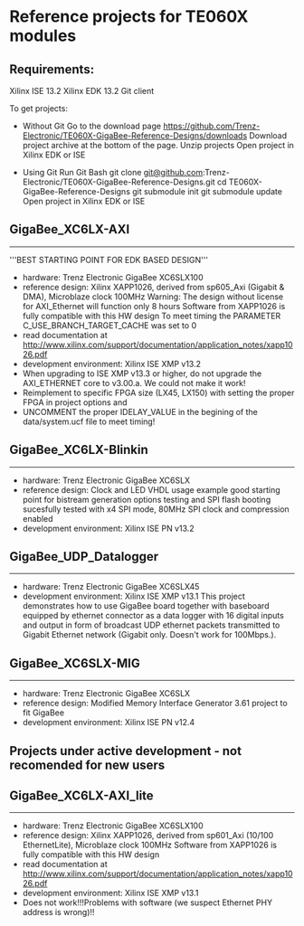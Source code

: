 Reference projects for TE060X modules 
================================================================================
Requirements: 
--------------------------------------------------------------------------------
Xilinx ISE 13.2 
Xilinx EDK 13.2
Git client

To get projects:

* Without Git
Go to the download page 
https://github.com/Trenz-Electronic/TE060X-GigaBee-Reference-Designs/downloads
Download project archive at the bottom of the page.
Unzip projects
Open project in Xilinx EDK or ISE

* Using Git
Run Git Bash
git clone git@github.com:Trenz-Electronic/TE060X-GigaBee-Reference-Designs.git
cd TE060X-GigaBee-Reference-Designs
git submodule init
git submodule update
Open project in Xilinx EDK or ISE

## GigaBee_XC6LX-AXI 
--------------------------------------------------------------------------------
'''BEST STARTING POINT FOR EDK BASED DESIGN'''
* hardware: Trenz Electronic GigaBee XC6SLX100
* reference design: Xilinx XAPP1026, derived from sp605_Axi (Gigabit & DMA), 
	Microblaze clock 100MHz
	Warning: The design without license for AXI_Ethernet will function only 
	8 hours
	Software from XAPP1026 is fully compatible with this HW design
	To meet timing the  PARAMETER C_USE_BRANCH_TARGET_CACHE was set to 0
* read documentation at 
	http://www.xilinx.com/support/documentation/application_notes/xapp1026.pdf
* development environment: Xilinx ISE XMP v13.2
* When upgrading to ISE XMP v13.3 or higher, do not upgrade the AXI_ETHERNET core to 
	v3.00.a. We could not make it work!
* Reimplement to specific FPGA size (LX45, LX150) with setting the proper FPGA 
	in project options and 
* UNCOMMENT the proper IDELAY_VALUE in the begining of the data/system.ucf file 
	to meet timing!

## GigaBee_XC6LX-Blinkin 
--------------------------------------------------------------------------------
* hardware: Trenz Electronic GigaBee XC6SLX
* reference design: Clock and LED VHDL usage example
    good starting point for bistream generation options testing and SPI flash 
	booting sucesfully tested with x4 SPI mode, 80MHz SPI clock and compression 
	enabled
* development environment: Xilinx ISE PN v13.2

## GigaBee_UDP_Datalogger
--------------------------------------------------------------------------------
* hardware: Trenz Electronic GigaBee XC6SLX45
* development environment: Xilinx ISE XMP v13.1
This project demonstrates how to use GigaBee board
together with baseboard equipped by ethernet connector as
a data logger with 16 digital inputs and output in form
of broadcast UDP ethernet packets transmitted to Gigabit
Ethernet network (Gigabit only. Doesn't work for 100Mbps.).

## GigaBee_XC6SLX-MIG
--------------------------------------------------------------------------------
* hardware: Trenz Electronic GigaBee XC6SLX
* reference design: Modified Memory Interface Generator 3.61 project to fit 
	GigaBee
* development environment: Xilinx ISE PN v12.4

Projects under active development - not recomended for new users
--------------------------------------------------------------------------------
## GigaBee_XC6LX-AXI_lite 
--------------------------------------------------------------------------------
* hardware: Trenz Electronic GigaBee XC6SLX100
* reference design: Xilinx XAPP1026, derived from sp601_Axi 
	(10/100 EthernetLite), Microblaze clock 100MHz
	Software from XAPP1026 is fully compatible with this HW design
* read documentation at 
	http://www.xilinx.com/support/documentation/application_notes/xapp1026.pdf
* development environment: Xilinx ISE XMP v13.1
* Does not work!!!Problems with software 
	(we suspect Ethernet PHY address is wrong)!!
	
